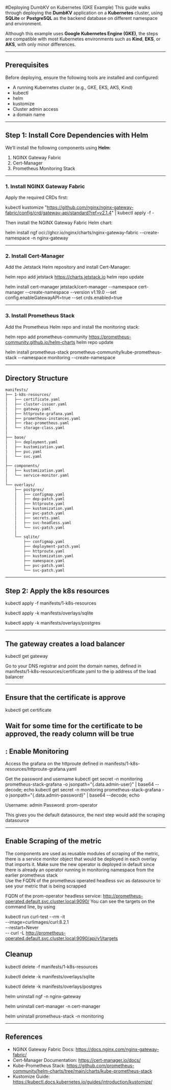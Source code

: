 #Deploying DumbKV on Kubernetes (GKE Example)
This guide walks through deploying the **DumbKV** application on a **Kubernetes** cluster, using  **SQLite** or **PostgreSQL** as the backend database on different namespace and environment.

Although this example uses **Google Kubernetes Engine (GKE)**, the steps are compatible with most Kubernetes environments such as **Kind**, **EKS**, or **AKS**, with only minor differences.

---

## Prerequisites

Before deploying, ensure the following tools are installed and configured:

- A running Kubernetes cluster (e.g., GKE, EKS, AKS, Kind)
- kubectl
- helm
- kustomize
- Cluster admin access
- a domain name 
---

##  Step 1: Install Core Dependencies with Helm

We’ll install the following components using **Helm**:

1. NGINX Gateway Fabric
2. Cert-Manager
3. Prometheus Monitoring Stack

---

### 1. Install NGINX Gateway Fabric

Apply the required CRDs first:

kubectl kustomize "https://github.com/nginx/nginx-gateway-fabric/config/crd/gateway-api/standard?ref=v2.1.4" | kubectl apply -f -

Then install the NGINX Gateway Fabric Helm chart:

helm install ngf oci://ghcr.io/nginx/charts/nginx-gateway-fabric --create-namespace -n nginx-gateway

---

### 2. Install Cert-Manager

Add the Jetstack Helm repository and install Cert-Manager:

helm repo add jetstack https://charts.jetstack.io
helm repo update

helm install cert-manager jetstack/cert-manager --namespace cert-manager --create-namespace --version v1.19.0 --set config.enableGatewayAPI=true --set crds.enabled=true

---

### 3. Install Prometheus Stack

Add the Prometheus Helm repo and install the monitoring stack:

helm repo add prometheus-community https://prometheus-community.github.io/helm-charts
helm repo update

helm install prometheus-stack prometheus-community/kube-prometheus-stack --namespace monitoring --create-namespace

---

## Directory Structure
```bash
manifests/
├── 1-k8s-resources/
│   ├── certificate.yaml
│   ├── cluster-issuer.yaml
│   ├── gateway.yaml
│   ├── httproute-grafana.yaml
│   ├── prometheus-instances.yaml
│   ├── rbac-prometheus.yaml
│   └── storage-class.yaml
│
├── base/
│   ├── deployment.yaml
│   ├── kustomization.yaml
│   ├── pvc.yaml
│   └── svc.yaml
│
├── components/
│   ├── kustomization.yaml
│   └── service-monitor.yaml
│
└── overlays/
    ├── postgres/
    │   ├── configmap.yaml
    │   ├── dep-patch.yaml
    │   ├── httproute.yaml
    │   ├── kustomization.yaml
    │   ├── pvc-patch.yaml
    │   ├── secrets.yaml
    │   ├── svc-headless.yaml
    │   └── svc-patch.yaml
    │
    └── sqlite/
        ├── configmap.yaml
        ├── deployment-patch.yaml
        ├── httproute.yaml
        ├── kustomization.yaml
        ├── namespace.yaml
        ├── pvc-patch.yaml
        └── svc-patch.yaml
```
---

## Step 2: Apply the k8s resources

kubectl apply -f manifests/1-k8s-resources

kubectl apply -k manifests/overlays/sqlite

kubectl apply -k manifests/overlays/postgres

---
## The gateway creates a load balancer

kubectl get gateway

Go to your DNS registrar and point the domain names, defined in manifests/1-k8s-resources/certificate.yaml to the ip address of the load balancer

---
## Ensure that the certificate is approve

kubectl get certificate 

Wait for some time for the certificate to be approved, the ready column will be true
---

## : Enable Monitoring
Access the grafana on the httproute defined in manifests/1-k8s-resources/httproute-grafana.yaml

Get the password and username
kubectl get secret -n monitoring prometheus-stack-grafana -o jsonpath="{.data.admin-user}" | base64 --decode; echo
kubectl get secret -n monitoring prometheus-stack-grafana -o jsonpath="{.data.admin-password}" | base64 --decode; echo


Username: admin
Password: prom-operator

This gives you the default datasource, the next step would add the scraping datasource

---
## Enable Scraping of the metric
The components are used as reusable modules of scraping of the metric, there is a service monitor object that would be deployed in each overlay that imports it. Make sure the new operator is deployed in default since there is already an operator running in monitoring namespace from the earlier prometheus stack  
Use the FQDN of the prometheus operated headless svc as datasource to see your metric that is being scrapped


FQDN of the prom-operator headless service: http://prometheus-operated.default.svc.cluster.local:9090/
You can see the targets on the command line, by using 

kubectl run curl-test   --rm -it  \
--image=curlimages/curl:8.2.1 \
--restart=Never  \
-- curl -L http://prometheus-operated.default.svc.cluster.local:9090/api/v1/targets

##  Cleanup

kubectl delete -f manifests/1-k8s-resources

kubectl delete -k manifests/overlays/sqlite

kubectl delete -k manifests/overlays/postgres

helm uninstall ngf -n nginx-gateway

helm uninstall cert-manager -n cert-manager

helm uninstall prometheus-stack -n monitoring


---

##  References

- NGINX Gateway Fabric Docs: https://docs.nginx.com/nginx-gateway-fabric/
- Cert-Manager Documentation: https://cert-manager.io/docs/
- Kube-Prometheus Stack: https://github.com/prometheus-community/helm-charts/tree/main/charts/kube-prometheus-stack
- Kustomize Guide: https://kubectl.docs.kubernetes.io/guides/introduction/kustomize/
